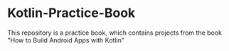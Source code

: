 # Kotlin-Practice-Book
This repository is a practice book, which contains projects from the book "How to Build Android Apps with Kotlin"
